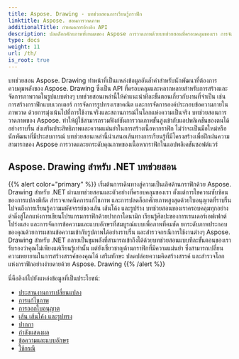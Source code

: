 ```yaml
---
title: Aspose. Drawing - บทช่วยสอนการเรียนรู้กราฟิก
linktitle: Aspose. สอนการวาดภาพ
additionalTitle: กำหนดการอ้างอิง API
description: ปลดล็อกศักยภาพทั้งหมดของ Aspose การวาดภาพด้วยบทช่วยสอนที่ครอบคลุมของเรา การจัดการกราฟิกระดับปรมาจารย์ในภาษาต่างๆ เพื่อปรับปรุงภาพและประสิทธิภาพของซอฟต์แวร์
type: docs
weight: 11
url: /th/
is_root: true
---
```


บทช่วยสอน Aspose. Drawing ทำหน้าที่เป็นแหล่งข้อมูลอันล้ำค่าสำหรับนักพัฒนาที่ต้องการควบคุมพลังของ Aspose. Drawing ซึ่งเป็น API ที่ครอบคลุมและหลากหลายสำหรับการสร้างและจัดการภาพวาดในรูปแบบต่างๆ บทช่วยสอนเหล่านี้ให้คำแนะนำทีละขั้นตอนเกี่ยวกับงานที่จำเป็น เช่น การสร้างกราฟิกแบบเวกเตอร์ การจัดการรูปทรงเรขาคณิต และการจัดการองค์ประกอบข้อความภายในภาพวาด ด้วยการมุ่งเน้นไปที่การใช้งานจริงและสถานการณ์ในโลกแห่งความเป็นจริง บทช่วยสอนการวาดภาพของ Aspose. ทำให้ผู้ใช้สามารถรวมฟังก์ชันการวาดภาพขั้นสูงเข้ากับแอปพลิเคชันของตนได้อย่างราบรื่น ส่งเสริมประสิทธิภาพและความแม่นยำในการสร้างเนื้อหากราฟิก ไม่ว่าจะเป็นมือใหม่หรือนักพัฒนาที่มีประสบการณ์ บทช่วยสอนเหล่านี้นำเสนอเส้นทางการเรียนรู้ที่มีโครงสร้างเพื่อฝึกฝนความสามารถของ Aspose การวาดและยกระดับคุณภาพของเนื้อหากราฟิกในแอปพลิเคชันซอฟต์แวร์

## Aspose. Drawing สำหรับ .NET บทช่วยสอน
{{% alert color="primary" %}}
เริ่มต้นการเดินทางสู่ความเป็นเลิศด้านกราฟิกด้วย Aspose. Drawing สำหรับ .NET ผ่านบทช่วยสอนและตัวอย่างที่ครอบคลุมของเรา ตั้งแต่การไขความซับซ้อนของการแปลงพิกัด สำรวจเทคนิคการแก้ไขภาพ และการปลดล็อกศักยภาพสูงสุดด้วยใบอนุญาตที่ราบรื่น ไปจนถึงการเรียนรู้ความมหัศจรรย์ของเส้น เส้นโค้ง และรูปร่าง บทช่วยสอนของเราครอบคลุมทุกอย่าง ดำดิ่งสู่โลกแห่งการเขียนโปรแกรมกราฟิกด้วยปากกาไดนามิก เรียนรู้ศิลปะของการเรนเดอร์เอฟเฟกต์โปร่งแสง และการจัดการข้อความและแบบอักษรที่สมบูรณ์แบบเพื่อภาพที่คมชัด ยกระดับภาพประกอบของคุณด้วยการผสานข้อความเข้ากับรูปภาพได้อย่างราบรื่น และสำรวจกรณีการใช้งานต่างๆ Aspose. Drawing สำหรับ .NET กลายเป็นขุมพลังที่สามารถเข้าถึงได้ด้วยบทช่วยสอนแบบทีละขั้นตอนของเรา รับรองว่าคุณไม่เพียงแต่เรียนรู้เท่านั้น แต่ยังเชี่ยวชาญด้านกราฟิกที่มีความแม่นยำ ซึ่งสามารถเปลี่ยนความพยายามในการสร้างสรรค์ของคุณได้ เสริมทักษะ ปลดปล่อยความคิดสร้างสรรค์ และสำรวจโลกแห่งกราฟิกอย่างง่ายดายด้วย Aspose. Drawing
{{% /alert %}}

นี่คือลิงก์ไปยังแหล่งข้อมูลที่เป็นประโยชน์:
 
- [ประสานงานการเปลี่ยนแปลง](./net/coordinate-transformations/)
- [การแก้ไขภาพ](./net/image-editing/)
- [การออกใบอนุญาต](./net/licensing/)
- [เส้น เส้นโค้ง และรูปทรง](./net/lines-curves-and-shapes/)
- [ปากกา](./net/pens/)
- [กำลังแสดงผล](./net/rendering/)
- [ข้อความและแบบอักษร](./net/text-and-fonts/)
- [ใช้กรณี](./net/use-cases/)